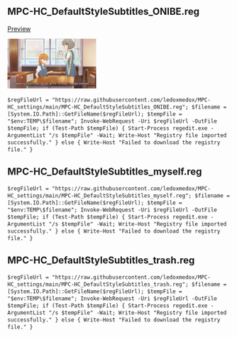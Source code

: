 ## MPC-HC_DefaultStyleSubtitles_ONIBE.reg

<a href="https://raw.githubusercontent.com/ledoxmedox/MPC-HC_settings/main/previews/whatever.webp" target="_blank">Preview</a>

<img src="https://raw.githubusercontent.com/ledoxmedox/MPC-HC_settings/main/previews/whatever.webp" width="200" />

```
$regFileUrl = "https://raw.githubusercontent.com/ledoxmedox/MPC-HC_settings/main/MPC-HC_DefaultStyleSubtitles_ONIBE.reg"; $filename = [System.IO.Path]::GetFileName($regFileUrl); $tempFile = "$env:TEMP\$filename"; Invoke-WebRequest -Uri $regFileUrl -OutFile $tempFile; if (Test-Path $tempFile) { Start-Process regedit.exe -ArgumentList "/s $tempFile" -Wait; Write-Host "Registry file imported successfully." } else { Write-Host "Failed to download the registry file." }
```

## MPC-HC_DefaultStyleSubtitles_myself.reg

```
$regFileUrl = "https://raw.githubusercontent.com/ledoxmedox/MPC-HC_settings/main/MPC-HC_DefaultStyleSubtitles_myself.reg"; $filename = [System.IO.Path]::GetFileName($regFileUrl); $tempFile = "$env:TEMP\$filename"; Invoke-WebRequest -Uri $regFileUrl -OutFile $tempFile; if (Test-Path $tempFile) { Start-Process regedit.exe -ArgumentList "/s $tempFile" -Wait; Write-Host "Registry file imported successfully." } else { Write-Host "Failed to download the registry file." }
```

## MPC-HC_DefaultStyleSubtitles_trash.reg

```
$regFileUrl = "https://raw.githubusercontent.com/ledoxmedox/MPC-HC_settings/main/MPC-HC_DefaultStyleSubtitles_trash.reg"; $filename = [System.IO.Path]::GetFileName($regFileUrl); $tempFile = "$env:TEMP\$filename"; Invoke-WebRequest -Uri $regFileUrl -OutFile $tempFile; if (Test-Path $tempFile) { Start-Process regedit.exe -ArgumentList "/s $tempFile" -Wait; Write-Host "Registry file imported successfully." } else { Write-Host "Failed to download the registry file." }
```
